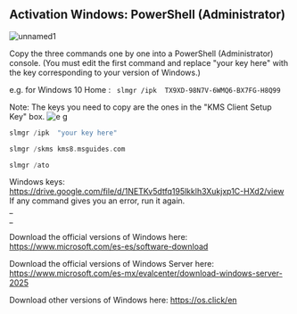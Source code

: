 ##  **Activation Windows: PowerShell (Administrator)**

![unnamed1](https://github.com/user-attachments/assets/fb888c6c-bc4c-4a09-ace1-b0fca9a09f94)


Copy the three commands one by one into a PowerShell (Administrator) console. (You must edit the first command and replace "your key here" with the key corresponding to your version of Windows.) 


e.g.  for Windows 10 Home :  ``` slmgr /ipk  TX9XD-98N7V-6WMQ6-BX7FG-H8Q99```


Note: The keys you need to copy are the ones in the "KMS Client Setup Key" box.
![e g](https://github.com/user-attachments/assets/bc846e65-4b7e-4e42-9fa3-b316b0a26292)





```c++
slmgr /ipk  "your key here"
```
```c++
slmgr /skms kms8.msguides.com
```
```c++
slmgr /ato
```

Windows keys: 
https://drive.google.com/file/d/1NETKv5dtfq195lkklh3Xukjxp1C-HXd2/view                                                                                                                                                        
If any command gives you an error, run it again.  
_                                                                                                                   
_                                                                                                 


Download the official versions of Windows here: https://www.microsoft.com/es-es/software-download                                                                                       

Download the official versions of Windows Server here: https://www.microsoft.com/es-mx/evalcenter/download-windows-server-2025
                                          
Download other versions of Windows here: https://os.click/en

